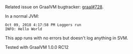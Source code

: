 Related issue on GraalVM bugtracker: [graal#728](https://github.com/oracle/graal/issues/728).

In a normal JVM:

```
Oct 09, 2018 4:17:58 PM Loggers run
INFO: Hello World
```

This app runs with no errors but doesn't log anything in SVM.

Tested with GraalVM 1.0.0 RC12